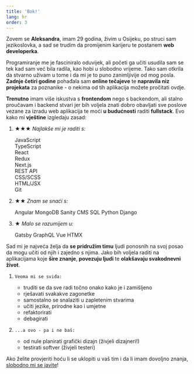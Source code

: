 ```yaml
---
title: 'Bok!'
lang: hr
order: 3 
---
```

Zovem se **Aleksandra**, imam 29 godina, živim u Osijeku, po struci sam jezikoslovka, a sad se trudim da promijenim karijeru te postanem **web developerka**.

Programiranje me je fasciniralo oduvijek, ali početi ga učiti usudila sam se tek kad sam već bila radila, kao hobi u slobodno vrijeme. Tako sam otkrila da stvarno uživam u tome i da mi je to puno zanimljivije od mog posla. **Zadnje četiri godine** pohađala sam **online tečajeve** te **napravila niz projekata** za poznanike - o nekima od tih aplikacija možete pročitati ovdje. 

**Trenutno** imam više iskustva s **frontendom** nego s backendom, ali stalno proučavam i backend stvari jer bih voljela znati dobro obavljati sve poslove vezane za izradu web aplikacija te moći **u budućnosti** raditi **fullstack**. Evo kako mi **vještine** izgledaju zasad:

1. 
    **★★★** *Najlakše mi je raditi s:*
    <div class="circles">
    <div class="l">JavaScript</div>
    <div class="l">TypeScript</div>
    <div class="l">React</div>
    <div class="l">Redux</div>
    <div class="l">Next.js</div>
    <div class="l">REST API</div>
    <div class="l">CSS/SCSS</div>
    <div class="l">HTML/JSX</div>
    <div class="l">Git</div>
    </div>

1. 
    **★★** *Znam se snaći s:*
    <div class="circles">
    <span class="l">Angular</span>
    <span class="l">MongoDB</span>
    <span class="l">Sanity CMS</span>
    <span class="l">SQL</span>
    <span class="l">Python</span>
    <span class="l">Django</span>
    </div>

1. 
    **★** *Malo se razumijem u:*
    <div class="circles">
    <span class="l">Gatsby</span>
    <span class="l">GraphQL</span>
    <span class="l">Vue</span>
    <span class="l">HTMX</span>
    </div>

Sad mi je najveća želja da **se pridružim timu** ljudi ponosnih na svoj posao da mogu učiti od njih i zajedno s njima. Jako bih voljela raditi na aplikacijama koje **šire znanje**, **povezuju ljudi** te **olakšavaju svakodnevni život**. 

1. 
    `Veoma mi se sviđa:`
    - truditi se da sve radi točno onako kako je i zamišljeno
    - rješavati svakakve zagonetke
    - samostalno se snalaziti u zapletenim stvarima
    - učiti jezike, prirodne kao i umjetne
    - refaktorirati
    - debagirati

1. 
    `...a ovo - pa i ne baš:`
    - od nule planirati grafički dizajn (živjeli dizajneri!)
    - testirati softver (živjeli testeri)

Ako želite provjeriti hoću li se uklopiti u vaš tim i da li imam dovoljno znanja, [slobodno mi se javite](/#backToTop)!